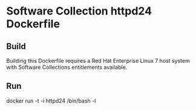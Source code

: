 Software Collection httpd24 Dockerfile
======================================

Build
-----

Building this Dockerfile requires a Red Hat Enterprise Linux 7 host
system with Software Collections entitlements available.

Run
---

docker run -t -i httpd24 /bin/bash -l